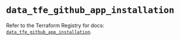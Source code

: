 # `data_tfe_github_app_installation`

Refer to the Terraform Registry for docs: [`data_tfe_github_app_installation`](https://registry.terraform.io/providers/hashicorp/tfe/0.68.1/docs/data-sources/github_app_installation).
